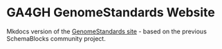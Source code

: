 # GA4GH GenomeStandards Website

Mkdocs version of the [GenomeStandards site](http://genomestandards.org) - based on the previous SchemaBlocks community project.
